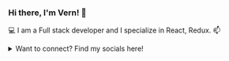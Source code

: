 ### Hi there, I'm Vern! 👋
💻 I am a Full stack developer and I specialize in React, Redux.
📫

<details>
<summary>Want to connect? Find my socials here!</summary>
<br>
[LinkedIn](https://www.linkedin.com/in/vern-chao-a8201a1ba/)
</details>

<!--
**vernchao91/vernchao91** is a ✨ _special_ ✨ repository because its `README.md` (this file) appears on your GitHub profile.

Here are some ideas to get you started:

- 🔭 I’m currently working on ...
- 🌱 I’m currently learning ...
- 👯 I’m looking to collaborate on ...
- 🤔 I’m looking for help with ...
- 💬 Ask me about ...
- 📫 How to reach me: ...
- 😄 Pronouns: ...
- ⚡ Fun fact: ...
-->
